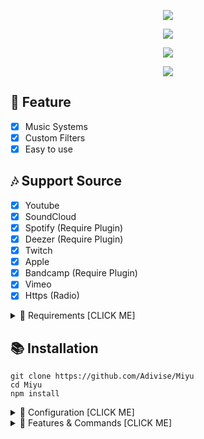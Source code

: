 <p align="center">
  <a href="https://ko-fi.com/nanotect" target="_blank"> <img src="https://static.miraheze.org/bluearchivewiki/thumb/a/ac/Miyu.png/266px-Miyu.png"/> </a> 
</p>

<p align="center">
<img src="https://capsule-render.vercel.app/api?type=waving&color=gradient&height=200&section=header&text=Kasumizawa%20Miyu&fontSize=80&fontAlignY=35&animation=twinkling&fontColor=gradient"/> </a> 
</p>

<p align="center"> 
  <a href="https://discord.gg/SNG3dh3MbR" target="_blank"> <img src="https://discordapp.com/api/guilds/903043706410643496/widget.png?style=banner2"/> </a> 
</p>

<p align="center"> 
  <a href="https://ko-fi.com/nanotect" target="_blank"> <img src="https://ko-fi.com/img/githubbutton_sm.svg"/> </a> 
</p>

## 📑 Feature
- [x] Music Systems
- [x] Custom Filters
- [x] Easy to use

## 🎶 Support Source
- [x] Youtube
- [x] SoundCloud
- [x] Spotify (Require Plugin)
- [x] Deezer (Require Plugin)
- [x] Twitch
- [x] Apple
- [x] Bandcamp (Require Plugin)
- [x] Vimeo
- [x] Https (Radio)

<details><summary>📎 Requirements [CLICK ME]</summary>
<p>

## 📎 Requirements

- Node.js+ **[Download](https://nodejs.org/en/download/)**
- Discord Bot Token **[Guide](https://discordjs.guide/preparations/setting-up-a-bot-application.html#creating-your-bot)**
- LavaLink **[Guide](https://github.com/freyacodes/lavalink)** (*Dev Version!* **[Download](https://ci.fredboat.com/repository/)** )

## 🛑 Super Requirements 

- Java 11-13 **[Download JDK13](http://www.mediafire.com/file/m6gk7aoq96db8g0/file)** for LAVALINK!

</p>
</details>

## 📚 Installation

```
git clone https://github.com/Adivise/Miyu
cd Miyu
npm install
```

<details><summary>📄 Configuration [CLICK ME]</summary>
<p>

## 📄 Configuration

Copy or Rename `.env.example` to `.env` and fill out the values:

```.env
# Bot
TOKEN=REPLACE_HERE
PREFIX=!
EMBED_COLOR=#000001
SEARCH_ENGINE=youtube

# Dev
OWNER_ID=REPLACE_HERE

# Nodes
NODE_NAME=NanoSpace
NODE_URL=localhost:5555
NODE_AUTH=nanospace
```
	
After installation or finishes all you can use `node .` to start the bot. or `Run Start.bat`

</p>
</details>

<details><summary>🔩 Features & Commands [CLICK ME]</summary>
<p>

## 🔩 Features & Commands

> Note: The default prefix is '#'

🎶 **Music Commands!** 

- Play (#play, #p, #pplay [song/url])
- Nowplaying (#nowplaying, #np, #now)
- Queue (#queue <page>)
- Repeat (#loop (current, all), #repeat (current, all))
- Loopqueue (#loopall, #lq, repeatall)
- Shuffle (#shuffle, mix)
- Volume control (#vol, #v [10 - 100])
- Pause (#pause, #pa)
- Resume (#resume, #r)
- Skip (#skip, #s)
- Skipto (#skipto, #st [position])
- Clear (#clear)
- Join (#join, #summon)
- Leave (#leave, #dc, #lev, #stop)
- Forward (#forward <second>)
- Seek (#seek <second>)
- Rewind (#rewind <second>)
- Replay (#replay)
- Search (#search [songname])
- 247 (#247)
- Previous (#previous)
- Autoplay (#autoplay)
- Move (#move [song] [position])
- Remove (#remove [song])
- PlaySkip (#playskip [song/url])
- SearchSkip (#searchskip [songname])
- PlayTop (#playtop [song/url])
- SearchTop (#searchtop [songname])

⏺ **Filter Commands!**
- Bass (#bass)
- Superbass (#superbass, #sb)
- Pop (#pop)
- Treblebass (#treblebass, #tb)
- Soft (#soft)
- Earrape (#earrape, #ear)
- Equalizer (#eq <custom>)
- Speed (#speed <amount>)
- Picth (#pitch <amount>)
- Vaporwave (#vaporwave)
- Nightcore (#nightcore)
- Bassboost (#bassboost, #bb [-10 - 10])
- Rate (#rate)
- Reset (#reset)
- 3d (#3d)
- China (#china)
- Dance (#dance)
- Chipmunk (#chipmunk)
- Darthvader (#darthvader)
- DoubleTime (#doubletime)
- SlowMotion (#slowmotion)
- Tremolo (#tremolo)
- Vibrate (#vibrate)
- Vibrato (#vibrato)
- Daycore (#daycore)
- Television (#Television)
- Jazz (#jazz)
	
📑 **Misc Commands!**
- Help (#help, #halp [command])

</p>
</details>
